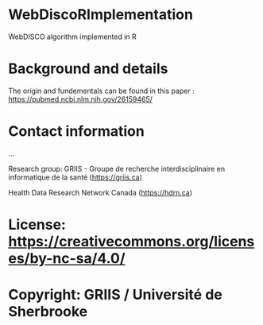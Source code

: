 # WebDiscoRImplementation

WebDISCO algorithm implemented in R

# Background and details

The origin and fundementals can be found in this paper : https://pubmed.ncbi.nlm.nih.gov/26159465/

# Contact information

...

Research group: GRIIS - Groupe de recherche interdisciplinaire en informatique de la santé (https://griis.ca)

Health Data Research Network Canada (https://hdrn.ca)

# License: https://creativecommons.org/licenses/by-nc-sa/4.0/
# Copyright: GRIIS / Université de Sherbrooke
